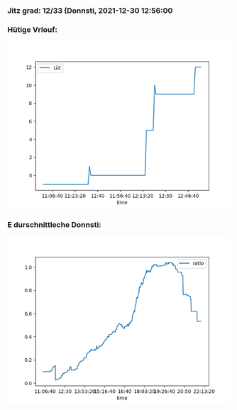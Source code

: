### Jitz grad: 12/33 (Donnsti, 2021-12-30 12:56:00

### Hütige Vrlouf:
![Graph](Today.png)

### E durschnittleche Donnsti:
![Graph](Donnsti.png)
